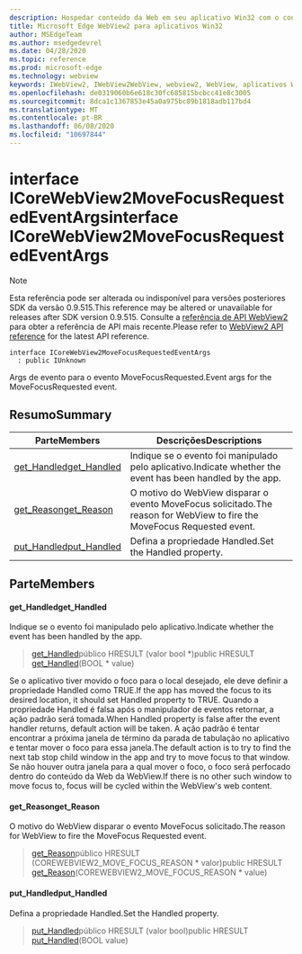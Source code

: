 ```yaml
---
description: Hospedar conteúdo da Web em seu aplicativo Win32 com o controle WebView2 do Microsoft Edge
title: Microsoft Edge WebView2 para aplicativos Win32
author: MSEdgeTeam
ms.author: msedgedevrel
ms.date: 04/28/2020
ms.topic: reference
ms.prod: microsoft-edge
ms.technology: webview
keywords: IWebView2, IWebView2WebView, webview2, WebView, aplicativos Win32, Win32, Edge, ICoreWebView2, ICoreWebView2Controller, controle do navegador, HTML Edge
ms.openlocfilehash: de0319060b6e618c30fc685815bcbcc41e8c3005
ms.sourcegitcommit: 8dca1c1367853e45a0a975bc89b1818adb117bd4
ms.translationtype: MT
ms.contentlocale: pt-BR
ms.lasthandoff: 06/08/2020
ms.locfileid: "10697844"
---
```

# <span data-ttu-id="a10da-104">interface ICoreWebView2MoveFocusRequestedEventArgs</span><span class="sxs-lookup"><span data-stu-id="a10da-104">interface ICoreWebView2MoveFocusRequestedEventArgs</span></span> 

> [!NOTE]
> <span data-ttu-id="a10da-105">Esta referência pode ser alterada ou indisponível para versões posteriores SDK da versão 0.9.515.</span><span class="sxs-lookup"><span data-stu-id="a10da-105">This reference may be altered or unavailable for releases after SDK version 0.9.515.</span></span> <span data-ttu-id="a10da-106">Consulte a [referência de API WebView2](../../../webview2-api-reference.md) para obter a referência de API mais recente.</span><span class="sxs-lookup"><span data-stu-id="a10da-106">Please refer to [WebView2 API reference](../../../webview2-api-reference.md) for the latest API reference.</span></span>

```
interface ICoreWebView2MoveFocusRequestedEventArgs
  : public IUnknown
```

<span data-ttu-id="a10da-107">Args de evento para o evento MoveFocusRequested.</span><span class="sxs-lookup"><span data-stu-id="a10da-107">Event args for the MoveFocusRequested event.</span></span>

## <span data-ttu-id="a10da-108">Resumo</span><span class="sxs-lookup"><span data-stu-id="a10da-108">Summary</span></span>

 <span data-ttu-id="a10da-109">Parte</span><span class="sxs-lookup"><span data-stu-id="a10da-109">Members</span></span>                        | <span data-ttu-id="a10da-110">Descrições</span><span class="sxs-lookup"><span data-stu-id="a10da-110">Descriptions</span></span>
--------------------------------|---------------------------------------------
[<span data-ttu-id="a10da-111">get_Handled</span><span class="sxs-lookup"><span data-stu-id="a10da-111">get_Handled</span></span>](#get_handled) | <span data-ttu-id="a10da-112">Indique se o evento foi manipulado pelo aplicativo.</span><span class="sxs-lookup"><span data-stu-id="a10da-112">Indicate whether the event has been handled by the app.</span></span>
[<span data-ttu-id="a10da-113">get_Reason</span><span class="sxs-lookup"><span data-stu-id="a10da-113">get_Reason</span></span>](#get_reason) | <span data-ttu-id="a10da-114">O motivo do WebView disparar o evento MoveFocus solicitado.</span><span class="sxs-lookup"><span data-stu-id="a10da-114">The reason for WebView to fire the MoveFocus Requested event.</span></span>
[<span data-ttu-id="a10da-115">put_Handled</span><span class="sxs-lookup"><span data-stu-id="a10da-115">put_Handled</span></span>](#put_handled) | <span data-ttu-id="a10da-116">Defina a propriedade Handled.</span><span class="sxs-lookup"><span data-stu-id="a10da-116">Set the Handled property.</span></span>

## <span data-ttu-id="a10da-117">Parte</span><span class="sxs-lookup"><span data-stu-id="a10da-117">Members</span></span>

#### <span data-ttu-id="a10da-118">get_Handled</span><span class="sxs-lookup"><span data-stu-id="a10da-118">get_Handled</span></span> 

<span data-ttu-id="a10da-119">Indique se o evento foi manipulado pelo aplicativo.</span><span class="sxs-lookup"><span data-stu-id="a10da-119">Indicate whether the event has been handled by the app.</span></span>

> <span data-ttu-id="a10da-120">[get_Handled](#get_handled)público HRESULT (valor bool \*)</span><span class="sxs-lookup"><span data-stu-id="a10da-120">public HRESULT [get_Handled](#get_handled)(BOOL \* value)</span></span>

<span data-ttu-id="a10da-121">Se o aplicativo tiver movido o foco para o local desejado, ele deve definir a propriedade Handled como TRUE.</span><span class="sxs-lookup"><span data-stu-id="a10da-121">If the app has moved the focus to its desired location, it should set Handled property to TRUE.</span></span> <span data-ttu-id="a10da-122">Quando a propriedade Handled é falsa após o manipulador de eventos retornar, a ação padrão será tomada.</span><span class="sxs-lookup"><span data-stu-id="a10da-122">When Handled property is false after the event handler returns, default action will be taken.</span></span> <span data-ttu-id="a10da-123">A ação padrão é tentar encontrar a próxima janela de término da parada de tabulação no aplicativo e tentar mover o foco para essa janela.</span><span class="sxs-lookup"><span data-stu-id="a10da-123">The default action is to try to find the next tab stop child window in the app and try to move focus to that window.</span></span> <span data-ttu-id="a10da-124">Se não houver outra janela para a qual mover o foco, o foco será perfocado dentro do conteúdo da Web da WebView.</span><span class="sxs-lookup"><span data-stu-id="a10da-124">If there is no other such window to move focus to, focus will be cycled within the WebView's web content.</span></span>

#### <span data-ttu-id="a10da-125">get_Reason</span><span class="sxs-lookup"><span data-stu-id="a10da-125">get_Reason</span></span> 

<span data-ttu-id="a10da-126">O motivo do WebView disparar o evento MoveFocus solicitado.</span><span class="sxs-lookup"><span data-stu-id="a10da-126">The reason for WebView to fire the MoveFocus Requested event.</span></span>

> <span data-ttu-id="a10da-127">[get_Reason](#get_reason)público HRESULT (COREWEBVIEW2_MOVE_FOCUS_REASON \* valor)</span><span class="sxs-lookup"><span data-stu-id="a10da-127">public HRESULT [get_Reason](#get_reason)(COREWEBVIEW2_MOVE_FOCUS_REASON \* value)</span></span>

#### <span data-ttu-id="a10da-128">put_Handled</span><span class="sxs-lookup"><span data-stu-id="a10da-128">put_Handled</span></span> 

<span data-ttu-id="a10da-129">Defina a propriedade Handled.</span><span class="sxs-lookup"><span data-stu-id="a10da-129">Set the Handled property.</span></span>

> <span data-ttu-id="a10da-130">[put_Handled](#put_handled)público HRESULT (valor bool)</span><span class="sxs-lookup"><span data-stu-id="a10da-130">public HRESULT [put_Handled](#put_handled)(BOOL value)</span></span>

